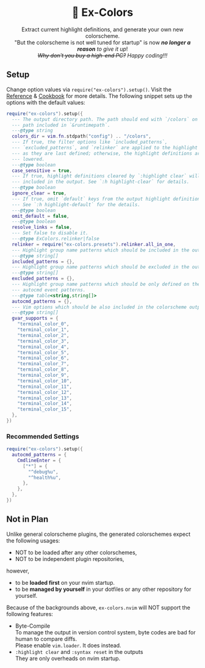 <div align="center">

# 🌈 Ex-Colors

Extract current highlight definitions, and generate your own new colorscheme.\
"But the colorscheme is not well tuned for startup" is
now _**no longer a reason** to give it up_!\
_~~Why don't you buy a high-end PC?~~_
_Happy coding!!!_

<!-- TODO: Screenshot -->
</div>

## Setup

Change option values via `require("ex-colors").setup()`.
Visit the [Reference](./REFERENCE.md) & [Cookbook](./COOKBOOK.md)
for more details.
The following snippet sets up the options with the default values:

```lua
require("ex-colors").setup({
  --- The output directory path. The path should end with `/colors` on any
  --- path included in `&runtimepath`.
  ---@type string
  colors_dir = vim.fn.stdpath("config") .. "/colors",
  --- If true, the filter options like `included_patterns`,
  --- `excluded_patterns`, and `relinker` are applied to the highlight groups
  --- as they are last defined; otherwise, the highlight definitions are
  --- lowered.
  ---@type boolean
  case_sensitive = true,
  --- If true, highlight definitions cleared by `:highlight clear` will not be
  --- included in the output. See `:h highlight-clear` for details.
  ---@type boolean
  ignore_clear = true,
  --- If true, omit `default` keys from the output highlight definitions.
  --- See `:h highlight-default` for the details.
  ---@type boolean
  omit_default = false,
  ---@type boolean
  resolve_links = false,
  --- Set false to disable it.
  ---@type ExColors.relinker|false
  relinker = require("ex-colors.presets").relinker.all_in_one,
  --- Highlight group name patterns which should be included in the output.
  ---@type string[]
  included_patterns = {},
  --- Highlight group name patterns which should be excluded in the output.
  ---@type string[]
  excluded_patterns = {},
  --- Highlight group name patterns which should be only defined on the
  --- autocmd event patterns.
  ---@type table<string,string[]>
  autocmd_patterns = {},
  --- Vim options which should be also included in the colorscheme output.
  ---@type string[]
  gvar_supports = {
    "terminal_color_0",
    "terminal_color_1",
    "terminal_color_2",
    "terminal_color_3",
    "terminal_color_4",
    "terminal_color_5",
    "terminal_color_6",
    "terminal_color_7",
    "terminal_color_8",
    "terminal_color_9",
    "terminal_color_10",
    "terminal_color_11",
    "terminal_color_12",
    "terminal_color_13",
    "terminal_color_14",
    "terminal_color_15",
  },
})
```

### Recommended Settings

```lua
require("ex-colors").setup({
  autocmd_patterns = {
    CmdlineEnter = {
      ["*"] = {
        "^debug%u",
        "^health%u",
      },
    },
  },
})
```

## Not in Plan

Unlike general colorscheme plugins,
the generated colorschemes expect the following usages:

- NOT to be loaded after any other colorschemes,
- NOT to be independent plugin repositories,

however,

- to be **loaded first** on your nvim startup.
- to be **managed by yourself** in your dotfiles
  or any other repository for yourself.

Because of the backgrounds above,
`ex-colors.nvim` will NOT support the following features:

- Byte-Compile\
  To manage the output in version control system,
  byte codes are bad for human to compare diffs.\
  Please enable `vim.loader`. It does instead.
- `:highlight clear` and `:syntax reset` in the outputs\
  They are only overheads on nvim startup.
